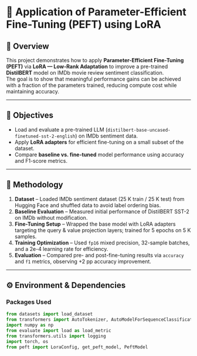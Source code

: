 # 🧠 Application of Parameter-Efficient Fine-Tuning (PEFT) using LoRA

## 📘 Overview
This project demonstrates how to apply **Parameter-Efficient Fine-Tuning (PEFT)** via **LoRA — Low-Rank Adaptation** to improve a pre-trained **DistilBERT** model on IMDb movie review sentiment classification.  
The goal is to show that meaningful performance gains can be achieved with a fraction of the parameters trained, reducing compute cost while maintaining accuracy.

---

## 🎯 Objectives
- Load and evaluate a pre-trained LLM (`distilbert-base-uncased-finetuned-sst-2-english`) on IMDb sentiment data.  
- Apply **LoRA adapters** for efficient fine-tuning on a small subset of the dataset.  
- Compare **baseline vs. fine-tuned** model performance using accuracy and F1-score metrics.

---

## 🧩 Methodology
1. **Dataset** – Loaded IMDb sentiment dataset (25 K train / 25 K test) from Hugging Face and shuffled data to avoid label ordering bias.  
2. **Baseline Evaluation** – Measured initial performance of DistilBERT SST-2 on IMDb without modification.  
3. **Fine-Tuning Setup** – Wrapped the base model with LoRA adapters targeting the query & value projection layers; trained for 5 epochs on 5 K samples.  
4. **Training Optimization** – Used `fp16` mixed precision, 32-sample batches, and a 2e-4 learning rate for efficiency.  
5. **Evaluation** – Compared pre- and post-fine-tuning results via `accuracy` and `f1` metrics, observing +2 pp accuracy improvement.

---

## ⚙️ Environment & Dependencies
### Packages Used
```python
from datasets import load_dataset
from transformers import AutoTokenizer, AutoModelForSequenceClassification, DataCollatorWithPadding, Trainer, TrainingArguments
import numpy as np
from evaluate import load as load_metric
from transformers.utils import logging
import torch, os
from peft import LoraConfig, get_peft_model, PeftModel